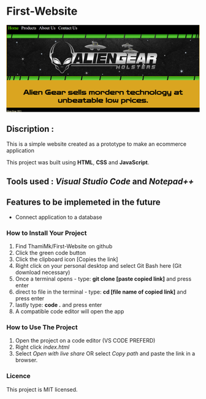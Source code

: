 # First-Website

![Screenshot](Screenshot.png)

## Discription :
This is a simple website created as a prototype to make an ecommerce application

This project was built using **HTML**, **CSS** and **JavaScript**.
## Tools used : *Visual Studio Code* and *Notepad++*
## Features to be implemeted in the future 
* Connect application to a database 


### How to Install Your Project
1. Find  ThamiMk/First-Website on github
2. Click the green code button
3. Click the clipboard icon [Copies the link]
4. Right click on your personal desktop and select Git Bash here (Git download necessary)
5. Once a terminal opens - type: **git clone [paste copied link]** and press enter
6. direct to file in the terminal - type: **cd [file name of copied link]** and press enter
7. lastly type: **code .** and press enter
8. A compatible code editor will open the app 

### How to Use The Project
1. Open the project on a code editor (VS CODE PREFERD)
2. Right click *index.html*
3. Select *Open with live share* OR select *Copy path* and paste the link in a browser.


### Licence
This project is MIT licensed.
